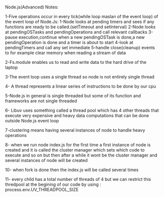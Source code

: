 Node.js(Advanced) Notes:

1-Five operations occur in every tick(while loop maslan of the event loop) of the event loop of Node.Js:
1-Node looks at pending timers and sees if any functions are ready to be called.(setTimeout and setInterval)
2-Node looks at pendingOSTasks and pendingOperations and call  relevant callbacks
3-pause execution,continue when a new pendingOSTask is done,a new pendingOperation is done and a timer is about to start
4-look at pendingTimers and call any set immediate 
5-handle close(cleanup) events to for example clear memory when reading a stream of data

2-Fs.module enables us to read and write data to the hard drive of the laptop

3-The event loop uses a single thread so node is not entirely single thread

4- A thread represents a linear series of instructions to be done by our cpu

5-Node.js in general is single threaded but some of its function and frameworks are not single threaded

6- Libuv uses something called a thread pool which has 4 other threads that execute very expensive and heavy data computations that can be done outside Node.js event loop

7-clustering means having several instances of node to handle heavy operations

8- when we run node index.js for the first time a first instance of node is created and it is called the cluster manager which sets which code to execute and so on but then after a while it wont be the cluster manager and several instances of node will be created
 
10- when fork is done then the index.js will be called several times

11- every child has a total number of threads of 4 but we can restrict this thredpool at the begining of our code by using : 
process.env.UV_THREADPOOL_SIZE

